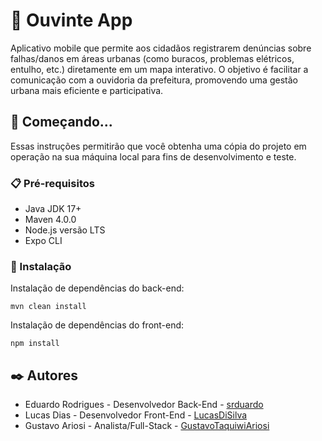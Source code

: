 # 📍 Ouvinte App
Aplicativo mobile que permite aos cidadãos registrarem denúncias sobre falhas/danos em áreas urbanas (como buracos, problemas elétricos, entulho, etc.) diretamente em um mapa interativo.
O objetivo é facilitar a comunicação com a ouvidoria da prefeitura, promovendo uma gestão urbana mais eficiente e participativa.
## 🚀 Começando...
Essas instruções permitirão que você obtenha uma cópia do projeto em operação na sua máquina local para fins de desenvolvimento e teste.
### 📋 Pré-requisitos
- Java JDK 17+ 
- Maven 4.0.0 
- Node.js versão LTS 
- Expo CLI 
### 🔧 Instalação
Instalação de dependências do back-end: <br/>
```
mvn clean install
```
Instalação de dependências do front-end: <br/>
```
npm install
```
## ✒️ Autores
- Eduardo  Rodrigues - Desenvolvedor Back-End - [srduardo](https://github.com/srduardo)
- Lucas Dias - Desenvolvedor Front-End - [LucasDiSilva](https://github.com/LucasDiSilva)
- Gustavo Ariosi - Analista/Full-Stack - [GustavoTaquiwiAriosi](https://github.com/GustavoTaquiwiAriosi)
